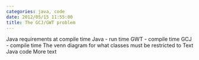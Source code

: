 ```yaml
---
categories: java, code
date: 2012/05/15 11:55:00
title: The GCJ/GWT problem
---
```

Java requirements at compile time
Java - run time
GWT - compile time
GCJ - compile time
The venn diagram for what classes must be restricted to
Text
Java code
More text

